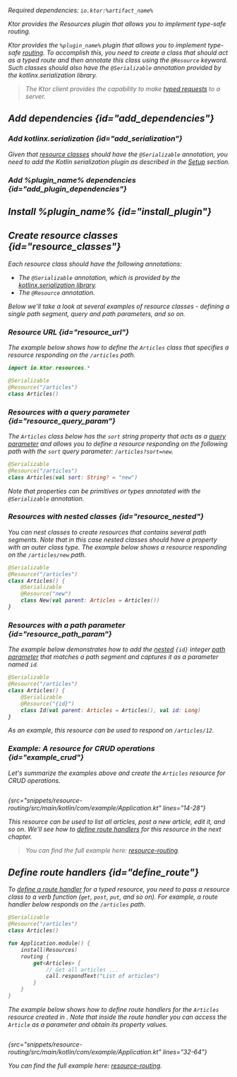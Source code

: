 [//]: # (title: Type-safe routing)

<var name="plugin_name" value="Resources"/>
<var name="artifact_name" value="ktor-server-resources"/>

<microformat>
<p>
Required dependencies: <code>io.ktor:%artifact_name%</code>
</p>
<var name="example_name" value="resource-routing"/>
<include src="lib.xml" include-id="download_example"/>
</microformat>

<excerpt>Ktor provides the Resources plugin that allows you to implement type-safe routing.</excerpt>

Ktor provides the `%plugin_name%` plugin that allows you to implement type-safe [routing](Routing_in_Ktor.md). To accomplish this, you need to create a class that should act as a typed route and then annotate this class using the `@Resource` keyword. Such classes should also have the `@Serializable` annotation provided by the kotlinx.serialization library.

> The Ktor client provides the capability to make [typed requests](type-safe-request.md) to a server.


## Add dependencies {id="add_dependencies"}

### Add kotlinx.serialization {id="add_serialization"}

Given that [resource classes](#resource_classes) should have the `@Serializable` annotation, you need to add the Kotlin serialization plugin as described in the [Setup](https://github.com/Kotlin/kotlinx.serialization#setup) section.

### Add %plugin_name% dependencies {id="add_plugin_dependencies"}

<include src="lib.xml" include-id="add_ktor_artifact_intro"/>
<include src="lib.xml" include-id="add_ktor_artifact"/>


## Install %plugin_name% {id="install_plugin"}

<include src="lib.xml" include-id="install_plugin"/>


## Create resource classes {id="resource_classes"}

<chunk id="resource_classes_server">

Each resource class should have the following annotations:
* The `@Serializable` annotation, which is provided by the [kotlinx.serialization library](#add_serialization).
* The `@Resource` annotation.

Below we'll take a look at several examples of resource classes - defining a single path segment, query and path parameters, and so on.

### Resource URL {id="resource_url"}

The example below shows how to define the `Articles` class that specifies a resource responding on the `/articles` path. 

```kotlin
import io.ktor.resources.*

@Serializable
@Resource("/articles")
class Articles()
```

### Resources with a query parameter {id="resource_query_param"}

The `Articles` class below has the `sort` string property that acts as a [query parameter](requests.md#query_parameters) and allows you to define a resource responding on the following path with the `sort` query parameter: `/articles?sort=new`. 

```kotlin
@Serializable
@Resource("/articles")
class Articles(val sort: String? = "new")
```

Note that properties can be primitives or types annotated with the `@Serializable` annotation.

### Resources with nested classes {id="resource_nested"}

You can nest classes to create resources that contains several path segments. Note that in this case nested classes should have a property with an outer class type. 
The example below shows a resource responding on the `/articles/new` path.


```kotlin
@Serializable
@Resource("/articles")
class Articles() {
    @Serializable
    @Resource("new")
    class New(val parent: Articles = Articles())
}
```

### Resources with a path parameter {id="resource_path_param"}

The example below demonstrates how to add the [nested](#resource_nested) `{id}` integer [path parameter](Routing_in_Ktor.md#path_parameter) that matches a path segment and captures it as a parameter named `id`.

```kotlin
@Serializable
@Resource("/articles")
class Articles() {
    @Serializable
    @Resource("{id}")
    class Id(val parent: Articles = Articles(), val id: Long)
}
```

As an example, this resource can be used to respond on `/articles/12`.

</chunk>

### Example: A resource for CRUD operations {id="example_crud"}

Let's summarize the examples above and create the `Articles` resource for CRUD operations.

```kotlin
```
{src="snippets/resource-routing/src/main/kotlin/com/example/Application.kt" lines="14-28"}

This resource can be used to list all articles, post a new article, edit it, and so on. We'll see how to [define route handlers](#define_route) for this resource in the next chapter.

> You can find the full example here: [resource-routing](https://github.com/ktorio/ktor-documentation/tree/main/codeSnippets/snippets/resource-routing).



## Define route handlers {id="define_route"}

To [define a route handler](Routing_in_Ktor.md#define_route) for a typed resource, you need to pass a resource class to a verb function (`get`, `post`, `put`, and so on).
For example, a route handler below responds on the `/articles` path.

```kotlin
@Serializable
@Resource("/articles")
class Articles()

fun Application.module() {
    install(Resources)
    routing {
        get<Articles> {
            // Get all articles ...
            call.respondText("List of articles")
        }
    }
}
```

The example below shows how to define route handlers for the `Articles` resource created in [](#example_crud). Note that inside the route handler you can access the `Article` as a parameter and obtain its property values.

```kotlin
```
{src="snippets/resource-routing/src/main/kotlin/com/example/Application.kt" lines="32-64"}

You can find the full example here: [resource-routing](https://github.com/ktorio/ktor-documentation/tree/main/codeSnippets/snippets/resource-routing).




